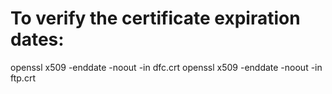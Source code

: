 # To verify the certificate expiration dates:

openssl x509 -enddate -noout -in dfc.crt
openssl x509 -enddate -noout -in ftp.crt
